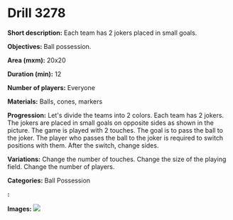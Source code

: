 # Drill 3278

**Short description:**
Each team has 2 jokers placed in small goals.

**Objectives:**
Ball possession.

**Area (mxm):**
20x20

**Duration (min):**
12

**Number of players:**
Everyone

**Materials:**
Balls, cones, markers

**Progression:**
Let's divide the teams into 2 colors. Each team has 2 jokers. The jokers are placed in small goals on opposite sides as shown in the picture. The game is played with 2 touches. The goal is to pass the ball to the joker. The player who passes the ball to the joker is required to switch positions with them. After the switch, change sides.

**Variations:**
Change the number of touches. Change the size of the playing field. Change the number of players.

**Categories:**
Ball Possession

**:**


**Images:**
![](https://www.coachingfutsal.com/\images\bfc6370f-2a3c-4f06-b2ca-0e77d553ffa2_Posjed.jpg)

